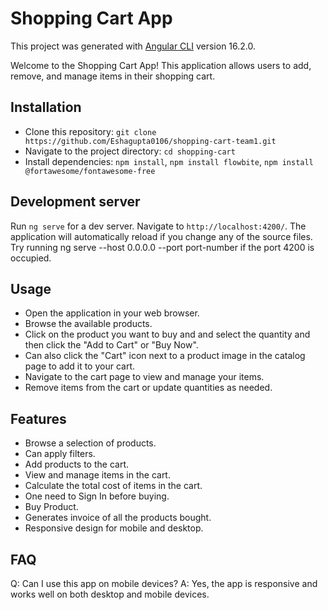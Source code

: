 # Shopping Cart App

This project was generated with [Angular CLI](https://github.com/angular/angular-cli) version 16.2.0.

Welcome to the Shopping Cart App! This application allows users to add, remove, and manage items in their shopping cart.

## Installation

* Clone this repository: `git clone https://github.com/Eshagupta0106/shopping-cart-team1.git`
* Navigate to the project directory: `cd shopping-cart`
* Install dependencies: `npm install`, `npm install flowbite`, `npm install @fortawesome/fontawesome-free`

## Development server

Run `ng serve` for a dev server. Navigate to `http://localhost:4200/`. The application will automatically reload if you change any of the source files.
Try running ng serve --host 0.0.0.0 --port port-number if the port 4200 is occupied.

## Usage

* Open the application in your web browser.
* Browse the available products.
* Click on the product you want to buy and and select the quantity and then click the "Add to Cart" or "Buy Now".
* Can also click the "Cart" icon next to a product image in the catalog page to add it to your cart.
* Navigate to the cart page to view and manage your items.
* Remove items from the cart or update quantities as needed.

## Features

* Browse a selection of products.
* Can apply filters.
* Add products to the cart.
* View and manage items in the cart.
* Calculate the total cost of items in the cart.
* One need to Sign In before buying.
* Buy Product.
* Generates invoice of all the products bought.
* Responsive design for mobile and desktop.

## FAQ

Q: Can I use this app on mobile devices?
A: Yes, the app is responsive and works well on both desktop and mobile devices.
